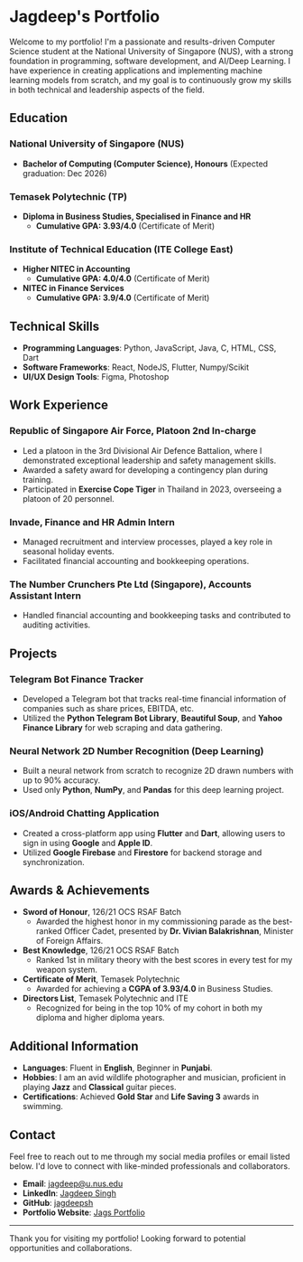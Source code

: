 # Jagdeep's Portfolio

Welcome to my portfolio! I'm a passionate and results-driven Computer Science student at the National University of Singapore (NUS), with a strong foundation in programming, software development, and AI/Deep Learning. I have experience in creating applications and implementing machine learning models from scratch, and my goal is to continuously grow my skills in both technical and leadership aspects of the field.

## Education

### National University of Singapore (NUS)

- **Bachelor of Computing (Computer Science), Honours** (Expected graduation: Dec 2026)

### Temasek Polytechnic (TP)

- **Diploma in Business Studies, Specialised in Finance and HR**
  - **Cumulative GPA: 3.93/4.0** (Certificate of Merit)

### Institute of Technical Education (ITE College East)

- **Higher NITEC in Accounting**
  - **Cumulative GPA: 4.0/4.0** (Certificate of Merit)
- **NITEC in Finance Services**
  - **Cumulative GPA: 3.9/4.0** (Certificate of Merit)

## Technical Skills

- **Programming Languages**: Python, JavaScript, Java, C, HTML, CSS, Dart
- **Software Frameworks**: React, NodeJS, Flutter, Numpy/Scikit
- **UI/UX Design Tools**: Figma, Photoshop

## Work Experience

### Republic of Singapore Air Force, Platoon 2nd In-charge

- Led a platoon in the 3rd Divisional Air Defence Battalion, where I demonstrated exceptional leadership and safety management skills.
- Awarded a safety award for developing a contingency plan during training.
- Participated in **Exercise Cope Tiger** in Thailand in 2023, overseeing a platoon of 20 personnel.

### Invade, Finance and HR Admin Intern

- Managed recruitment and interview processes, played a key role in seasonal holiday events.
- Facilitated financial accounting and bookkeeping operations.

### The Number Crunchers Pte Ltd (Singapore), Accounts Assistant Intern

- Handled financial accounting and bookkeeping tasks and contributed to auditing activities.

## Projects

### **Telegram Bot Finance Tracker**

- Developed a Telegram bot that tracks real-time financial information of companies such as share prices, EBITDA, etc.
- Utilized the **Python Telegram Bot Library**, **Beautiful Soup**, and **Yahoo Finance Library** for web scraping and data gathering.

### **Neural Network 2D Number Recognition (Deep Learning)**

- Built a neural network from scratch to recognize 2D drawn numbers with up to 90% accuracy.
- Used only **Python**, **NumPy**, and **Pandas** for this deep learning project.

### **iOS/Android Chatting Application**

- Created a cross-platform app using **Flutter** and **Dart**, allowing users to sign in using **Google** and **Apple ID**.
- Utilized **Google Firebase** and **Firestore** for backend storage and synchronization.

## Awards & Achievements

- **Sword of Honour**, 126/21 OCS RSAF Batch
  - Awarded the highest honor in my commissioning parade as the best-ranked Officer Cadet, presented by **Dr. Vivian Balakrishnan**, Minister of Foreign Affairs.
- **Best Knowledge**, 126/21 OCS RSAF Batch
  - Ranked 1st in military theory with the best scores in every test for my weapon system.
- **Certificate of Merit**, Temasek Polytechnic
  - Awarded for achieving a **CGPA of 3.93/4.0** in Business Studies.
- **Directors List**, Temasek Polytechnic and ITE
  - Recognized for being in the top 10% of my cohort in both my diploma and higher diploma years.

## Additional Information

- **Languages**: Fluent in **English**, Beginner in **Punjabi**.
- **Hobbies**: I am an avid wildlife photographer and musician, proficient in playing **Jazz** and **Classical** guitar pieces.
- **Certifications**: Achieved **Gold Star** and **Life Saving 3** awards in swimming.

## Contact

Feel free to reach out to me through my social media profiles or email listed below. I'd love to connect with like-minded professionals and collaborators.

- **Email**: [jagdeep@u.nus.edu](mailto:jagdeep@u.nus.edu)
- **LinkedIn**: [Jagdeep Singh](https://www.linkedin.com/in/jag-singh-867a7916a/)
- **GitHub**: [jagdeepsh](https://github.com/jagdeepsh)
- **Portfolio Website**: [Jags Portfolio](https://jagdeepsh.github.io/portfolio/)

---

Thank you for visiting my portfolio! Looking forward to potential opportunities and collaborations.
